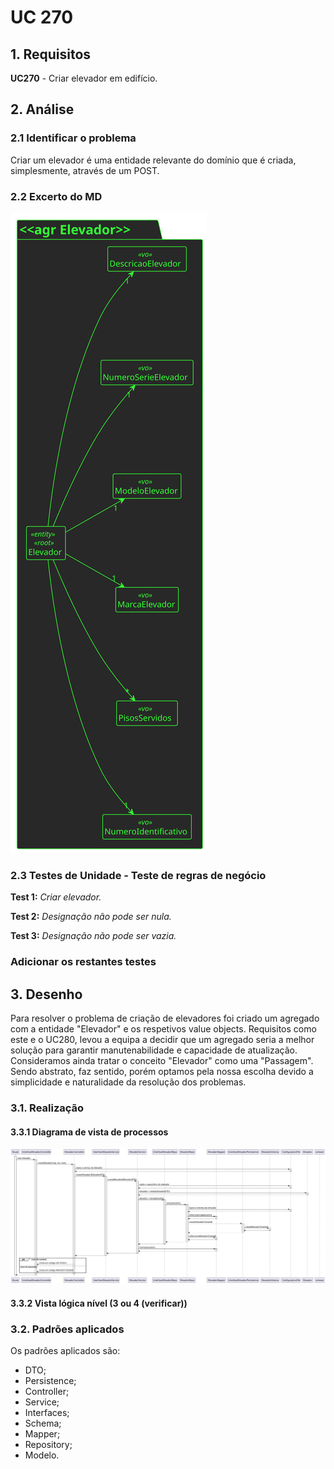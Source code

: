 # UC 270

## 1. Requisitos

**UC270** - Criar elevador em edifício.

## 2. Análise

### 2.1 Identificar o problema

Criar um elevador é uma entidade relevante do domínio que é criada, simplesmente, através de um POST.

### 2.2 Excerto do MD

![excerpt diagram](ed270.svg "ed270.svg")

### 2.3 Testes de Unidade - Teste de regras de negócio

**Test 1:** *Criar elevador.*

**Test 2:** *Designação não pode ser nula.*

**Test 3:** *Designação não pode ser vazia.*

### Adicionar os restantes testes



## 3. Desenho

Para resolver o problema de criação de elevadores foi criado um agregado com a entidade "Elevador" e os respetivos value objects. Requisitos como este e o UC280, levou a equipa a decidir que um agregado seria a melhor solução para garantir manutenabilidade e capacidade de atualização. Consideramos ainda tratar o conceito "Elevador" como uma "Passagem". Sendo abstrato, faz sentido, porém optamos pela nossa escolha devido a simplicidade e naturalidade da resolução dos problemas.

### 3.1. Realização

#### 3.3.1 Diagrama de vista de processos

![vp](vp270.svg "vp270.svg")

#### 3.3.2 Vista lógica nível (3 ou 4 (verificar))


### 3.2. Padrões aplicados

Os padrões aplicados são:

- DTO;
- Persistence;
- Controller;
- Service;
- Interfaces;
- Schema;
- Mapper;
- Repository;
- Modelo.

